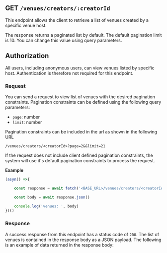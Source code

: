 ## GET `/venues/creators/:creatorId`

This endpoint allows the client to retrieve a list of venues created by a specific venue host. 

The response returns a paginated list by default. The default pagination limit is 10. You can change this value using query parameters.


## Authorization
All users, including anonymous users, can view venues listed by specific host. Authentication is therefore not required for this endpoint.

### Request
You can send a request to view list of venues with the desired pagination constraints.  Pagination constraints can be defined using the following query parameters:

- `page`: number
- `limit`: number

Pagination constraints can be included in the url as shown in the following URL

```t
/venues/creators/<creatorId>?page=2&&limit=21
```

If the request does not include client defined pagination constraints, the system will use it's default pagination constraints to process the request.

**Example**

```javascript
(asyn() =>{

    const response = await fetch('<BASE_URL>/venues/creators/<creatorId>?page=2&&limit=21', { method: 'GET' })

    const body = await response.json()

    console.log('venues: ', body)
})()
 ```

### Response
A success response from this endpoint has a status code of `200`. The list of venues is contained in the response body as a JSON payload. The following is an example of data returned in the response body:
